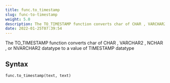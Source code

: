 ```yaml
---
title: func.to_timestamp
slug: func-to-timestamp
weight: 5.0
description: The TO_TIMESTAMP function converts char of CHAR , VARCHAR2 , NCHAR , or NVARCHAR2 datatype to a value of TIMESTAMP datatype
date: 2022-01-25T07:39:54
---
```


The TO_TIMESTAMP function converts char of CHAR , VARCHAR2 , NCHAR , or NVARCHAR2 datatype to a value of TIMESTAMP datatype

## Syntax
```python
func.to_timestamp(text, text)
```
